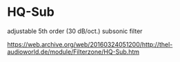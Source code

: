 # HQ-Sub  
adjustable 5th order (30 dB/oct.) subsonic filter  
  
https://web.archive.org/web/20160324051200/http://thel-audioworld.de/module/Filterzone/HQ-Sub.htm
